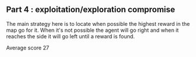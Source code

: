 
## Part 4 : exploitation/exploration compromise

The main strategy here is to locate when possible the highest reward in the map go for it. When it's not possible the agent will go right and when it reaches the side it will go left until a reward is found.

Average score 27